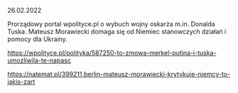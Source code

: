 26.02.2022

Prorządowy portal wpolityce.pl o wybuch wojny oskarża m.in. Donalda Tuska. Mateusz Morawiecki domaga się od Niemiec stanowczych działań i pomocy dla Ukrainy.

https://wpolityce.pl/polityka/587250-to-zmowa-merkel-putina-i-tuska-umozliwila-te-napasc

https://natemat.pl/399211,berlin-mateusz-morawiecki-krytykuje-niemcy-to-jakis-zart